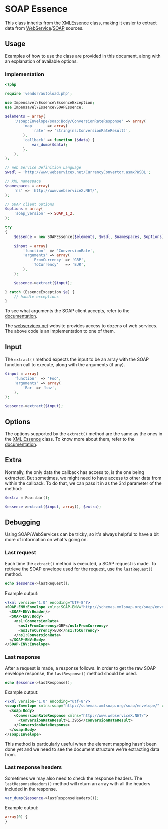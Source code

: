# SOAP Essence
This class inherits from the [XMLEssence](XMLEssence.md) class, making it easier to extract data from [WebService](http://en.wikipedia.org/wiki/Web_service)/[SOAP](http://en.wikipedia.org/wiki/SOAP) sources.

## Usage
Examples of how to use the class are provided in this document, along with an explanation of available options.

### Implementation
```php
<?php

require 'vendor/autoload.php';

use Impensavel\Essence\EssenceException;
use Impensavel\Essence\SOAPEssence;

$elements = array(
    '/soap:Envelope/soap:Body/ConversionRateResponse' => array(
        'map'      => array(
            'rate' => 'string(ns:ConversionRateResult)',
        ),
        'callback' => function ($data) {
            var_dump($data);
        },
    ),
);

// Web Service Definition Language
$wsdl = 'http://www.webservicex.net/CurrencyConvertor.asmx?WSDL';

// XML namespace
$namespaces = array(
    'ns' => 'http://www.webserviceX.NET/',
);

// SOAP client options
$options = array(
    'soap_version' => SOAP_1_2,
);

try
{
    $essence = new SOAPEssence($elements, $wsdl, $namespaces, $options);

    $input = array(
        'function'  => 'ConversionRate',
        'arguments' => array(
            'FromCurrency' => 'GBP',
            'ToCurrency'   => 'EUR',
        ),
    );

    $essence->extract($input);

} catch (EssenceException $e) {
    // handle exceptions
}
```

To see what arguments the SOAP client accepts, refer to the [documentation](http://php.net/manual/en/soapclient.soapclient.php).

The [webservicex.net](http://www.webservicex.net) website provides access to dozens of web services. The above code is an implementation to one of them.

## Input
The `extract()` method expects the input to be an array with the SOAP function call to execute, along with the arguments (if any).

```php
$input = array(
    'function'  => 'Foo',
    'arguments' => array(
        'Bar' => 'baz',
    ),
);

$essence->extract($input);
```

## Options
The options supported by the `extract()` method are the same as the ones in the [XML Essence](XMLEssence.md) class. To know more about them, refer to the [documentation](XMLEssence.md#options).

## Extra
Normally, the only data the callback has access to, is the one being extracted. But sometimes, we might need to have access to other data from within the callback. 
To do that, we can pass it in as the 3rd parameter of the method:

```php
$extra = Foo::bar();

$essence->extract($input, array(), $extra);
```

## Debugging
Using SOAP/WebServices can be tricky, so it's always helpful to have a bit more of information on what's going on.

### Last request
Each time the `extract()` method is executed, a SOAP request is made. To retrieve the SOAP envelope used for the request, use the `lastRequest()` method.

```php
echo $essence->lastRequest();
```

Example output:
```xml
<?xml version="1.0" encoding="UTF-8"?>
<SOAP-ENV:Envelope xmlns:SOAP-ENV="http://schemas.xmlsoap.org/soap/envelope/" xmlns:ns1="http://www.webserviceX.NET/">
  <SOAP-ENV:Header/>
  <SOAP-ENV:Body>
    <ns1:ConversionRate>
      <ns1:FromCurrency>GBP</ns1:FromCurrency>
      <ns1:ToCurrency>EUR</ns1:ToCurrency>
    </ns1:ConversionRate>
  </SOAP-ENV:Body>
</SOAP-ENV:Envelope>
```

### Last response
After a request is made, a response follows. In order to get the raw SOAP envelope response, the `lastResponse()` method should be used.

```php
echo $essence->lastResponse();
```

Example output:
```xml
<?xml version="1.0" encoding="utf-8"?>
<soap:Envelope xmlns:soap="http://schemas.xmlsoap.org/soap/envelope/" xmlns:xsi="http://www.w3.org/2001/XMLSchema-instance" xmlns:xsd="http://www.w3.org/2001/XMLSchema">
  <soap:Body>
    <ConversionRateResponse xmlns="http://www.webserviceX.NET/">
      <ConversionRateResult>1.3965</ConversionRateResult>
    </ConversionRateResponse>
  </soap:Body>
</soap:Envelope>
```

This method is particularly useful when the element mapping hasn't been done yet and we need to see the document structure we're extracting data from.

### Last response headers
Sometimes we may also need to check the response headers. The `lastResponseHeaders()` method will return an array with all the headers included in the response.

```php
var_dump($essence->lastResponseHeaders());
```

Example output:
```php
array(0) {
}
```
